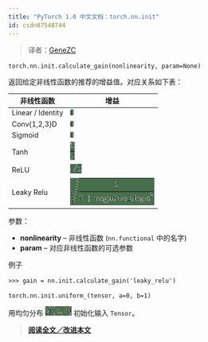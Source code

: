 ```yaml
---
title: "PyTorch 1.0 中文文档：torch.nn.init"
id: csdn87548744
---
```


> 译者：[GeneZC](https://github.com/GeneZC)

```
torch.nn.init.calculate_gain(nonlinearity, param=None) 
```

返回给定非线性函数的推荐的增益值。对应关系如下表：

| 非线性函数 | 增益 |
| --- | --- |
| Linear / Identity | ![](../img/a3ea24a1f2a3549d3e5b0cacf3ecb7c7.png) |
| Conv{1,2,3}D | ![](../img/a3ea24a1f2a3549d3e5b0cacf3ecb7c7.png) |
| Sigmoid | ![](../img/a3ea24a1f2a3549d3e5b0cacf3ecb7c7.png) |
| Tanh | ![](../img/2a63225961f8c15991b6f632b0b89ee8.png) |
| ReLU | ![](../img/50ccfaf5af61b99211bf9479875bd1b6.png) |
| Leaky Relu | ![](../img/98e49d1c6af98b4ca839aa9d0e456934.png) |

参数：

*   **nonlinearity** – 非线性函数 (`nn.functional` 中的名字)
*   **param** – 对应非线性函数的可选参数

例子

```
>>> gain = nn.init.calculate_gain('leaky_relu') 
```

```
torch.nn.init.uniform_(tensor, a=0, b=1) 
```

用均匀分布 ![](../img/e34778dca1619e2fcea59b8e540d0d08.png) 初始化输入 `Tensor`。

> [**阅读全文／改进本文**](https://github.com/apachecn/pytorch-doc-zh/blob/master/docs/1.0/nn_init.md)